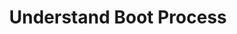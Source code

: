 ---
sidebar_position: 3
title: "Understand Boot Process"
sidebar_label: "Understand Boot Process"
description: "Explore system initialization in Debian platforms - examine boot sequence stages, initialization phases, startup workflows, and system activation procedures."
keywords:
  - "debian boot process"
  - "system initialization"
  - "boot sequence"
  - "startup workflow"
  - "system activation"
tags:
  - debian
  - boot-process
  - system-initialization
  - boot-sequence
  - startup-workflow
slug: /linux/debian/configuration/boot-configuration/understand-boot-process
---